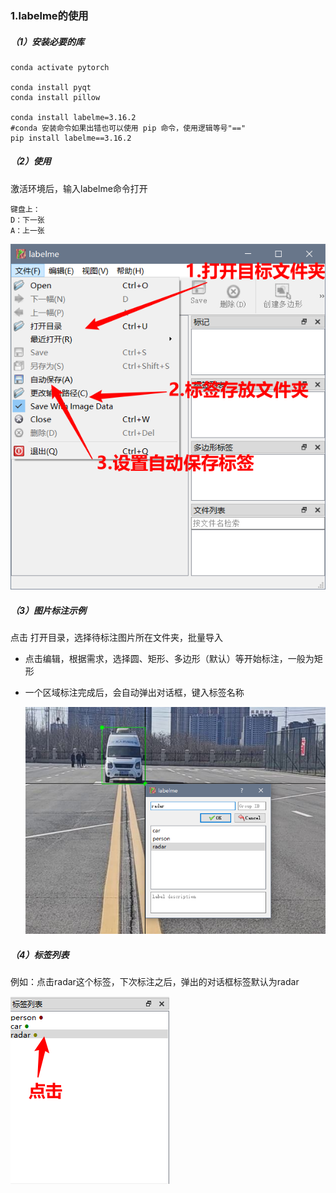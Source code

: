 ### 1.labelme的使用

##### （1）安装必要的库

```
conda activate pytorch

conda install pyqt
conda install pillow

conda install labelme=3.16.2
#conda 安装命令如果出错也可以使用 pip 命令，使用逻辑等号"=="
pip install labelme==3.16.2
```

##### （2）使用

激活环境后，输入labelme命令打开

```
键盘上：
D：下一张
A：上一张
```

![3](assets/3.png)

##### （3）图片标注示例

点击 打开目录，选择待标注图片所在文件夹，批量导入

- 点击编辑，根据需求，选择圆、矩形、多边形（默认）等开始标注，一般为矩形

- 一个区域标注完成后，会自动弹出对话框，键入标签名称

  ![11](assets/11.png)

##### （4）标签列表

例如：点击radar这个标签，下次标注之后，弹出的对话框标签默认为radar

![image-20240313165433710](assets/image-20240313165433710.png)